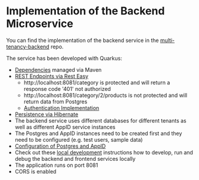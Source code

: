 # Implementation of the Backend Microservice

You can find the implementation of the backend service in the [multi-tenancy-backend](https://github.com/IBM/multi-tenancy-backend) repo.

The service has been developed with Quarkus:

* [Dependencies](https://github.com/IBM/multi-tenancy-backend/blob/main/pom.xml) managed via Maven
* [REST Endpoints via Rest Easy](https://github.com/IBM/multi-tenancy-backend/blob/main/src/main/java/com/ibm/catalog/CategoryResource.java)
    * http://localhost:8081/category is protected and will return a response code '401' not authorized
    * http://localhost:8081/category/2/products is not protected and will return data from Postgres
    * [Authentication Implementation](https://github.com/IBM/multi-tenancy-backend/blob/1b4aea1ac5504866cb8996f229903f2ad96ac294/src/main/resources/application.properties#L38-L43)
* [Persistence via Hibernate](https://github.com/IBM/multi-tenancy-backend/blob/main/src/main/java/com/ibm/catalog/Category.java)
* The backend service uses different databases for different tenants as well as different AppID service instances
* The Postgres and AppID instances need to be created first and they need to be configured (e.g. test users, sample data)
* [Configuration of Postgres and AppID](https://github.com/IBM/multi-tenancy-backend/blob/main/src/main/resources/application.properties)
* Check out these [local development](./local-development.md) instructions how to develop, run and debug the backend and frontend services locally
* The application runs on port 8081
* CORS is enabled
